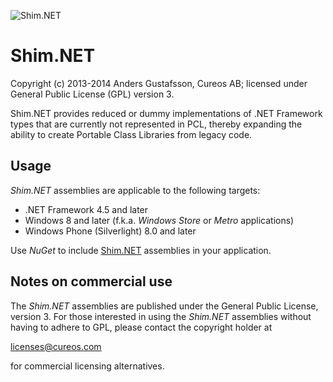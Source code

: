 ![Shim.NET](http://upload.wikimedia.org/wikipedia/en/f/fc/Shim.png)

Shim.NET
========

Copyright (c) 2013-2014 Anders Gustafsson, Cureos AB; licensed under General Public License (GPL) version 3.

Shim.NET provides reduced or dummy implementations of .NET Framework types that are currently not represented in PCL, thereby expanding the ability to create Portable Class Libraries from legacy code.


Usage
-----

*Shim.NET* assemblies are applicable to the following targets:

* .NET Framework 4.5 and later
* Windows 8 and later (f.k.a. *Windows Store* or *Metro* applications)
* Windows Phone (Silverlight) 8.0 and later

Use *NuGet* to include [Shim.NET](https://www.nuget.org/packages/shim) assemblies in your application.


Notes on commercial use
-----------------------

The *Shim.NET* assemblies are published under the General Public License, version 3.
For those interested in using the *Shim.NET* assemblies without having to adhere to GPL, please contact the copyright holder at

licenses@cureos.com

for commercial licensing alternatives.
